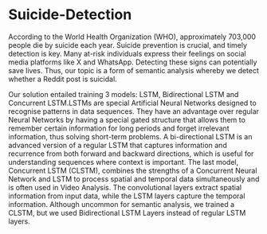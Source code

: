 # Suicide-Detection

According to the World Health Organization (WHO), approximately 703,000 people die by suicide each year. Suicide prevention is crucial, and timely detection is key. Many at-risk individuals express their feelings on social media platforms like X and WhatsApp. Detecting these signs can potentially save lives.
Thus, our topic is a form of semantic analysis whereby we detect whether a Reddit post is suicidal.

Our solution entailed training 3 models: LSTM, Bidirectional LSTM and Concurrent LSTM.LSTMs are special Artificial Neural Networks designed to recognise patterns in data sequences. They have an advantage over regular Neural Networks by having a special gated structure that allows them to remember certain information for long periods and forget irrelevant information, thus solving short-term problems. A bi-directional LSTM is an advanced version of a regular LSTM that captures information and recurrence from both forward and backward directions, which is useful for understanding sequences where context is important. The last model, Concurrent LSTM (CLSTM), combines the strengths of a Concurrent Neural Network and LSTM to process spatial and temporal data simultaneously and is often used in Video Analysis. The convolutional layers extract spatial information from input data, while the LSTM layers capture the temporal information. Although uncommon for semantic analysis, we trained a CLSTM, but we used Bidirectional LSTM Layers instead of regular LSTM layers.
